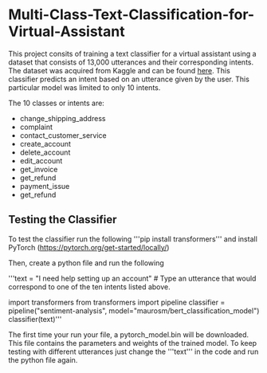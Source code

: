 # Multi-Class-Text-Classification-for-Virtual-Assistant

This project consits of training a text classifier for a virtual assistant using a dataset that consists of 13,000 utterances and their corresponding intents. The dataset was acquired from Kaggle and can be found [here](https://www.kaggle.com/datasets/bitext/training-dataset-for-chatbotsvirtual-assistants). This classifier predicts an intent based on an utterance given by the user.  This particular model was limited to only 10 intents.

The 10 classes or intents are:
* change_shipping_address
* complaint
* contact_customer_service
* create_account
* delete_account
* edit_account
* get_invoice
* get_refund
* payment_issue
* get_refund

## Testing the Classifier
To test the classifier run the following
'''pip install transformers'''
and install PyTorch (https://pytorch.org/get-started/locally/)

Then, create a python file and run the following

'''text = "I need help setting up an account" # Type an utterance that would correspond to one of the ten intents listed above.

import transformers
from transformers import pipeline
classifier = pipeline("sentiment-analysis", model="maurosm/bert_classification_model")
classifier(text)'''

The first time your run your file, a pytorch_model.bin will be downloaded. This file contains the parameters and weights of the trained model. 
To keep testing with different utterances just change the '''text''' in the code and run the python file again.

